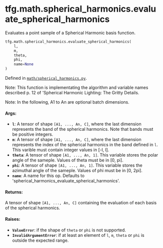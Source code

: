 <div itemscope itemtype="http://developers.google.com/ReferenceObject">
<meta itemprop="name" content="tfg.math.spherical_harmonics.evaluate_spherical_harmonics" />
<meta itemprop="path" content="Stable" />
</div>

# tfg.math.spherical_harmonics.evaluate_spherical_harmonics

Evaluates a point sample of a Spherical Harmonic basis function.

``` python
tfg.math.spherical_harmonics.evaluate_spherical_harmonics(
    l,
    m,
    theta,
    phi,
    name=None
)
```



Defined in [`math/spherical_harmonics.py`](https://github.com/tensorflow/graphics/blob/master/tensorflow_graphics/math/spherical_harmonics.py).

<!-- Placeholder for "Used in" -->

Note:
  This function is implementating the algorithm and variable names described
  p. 12 of 'Spherical Harmonic Lighting: The Gritty Details.

Note:
  In the following, A1 to An are optional batch dimensions.

#### Args:

* <b>`l`</b>: A tensor of shape `[A1, ..., An, C]`, where the last dimension represents
    the band of the spherical harmonics. Note that bands must be positive
    integers.
* <b>`m`</b>: A tensor of shape `[A1, ..., An, C]`, where the last dimension represents
    the index of the spherical harmonics in the band defined in `l`. This
    varible must contain integer values in [-l, l].
* <b>`theta`</b>: A tensor of shape `[A1, ..., An, 1]`. This variable stores the polar
    angle of the sameple. Values of theta must be in [0, pi].
* <b>`phi`</b>: A tensor of shape `[A1, ..., An, 1]`. This variable stores the
    azimuthal angle of the sameple. Values of phi must be in [0, 2pi].
* <b>`name`</b>: A name for this op. Defaults to
    'spherical_harmonics_evaluate_spherical_harmonics'.


#### Returns:

A tensor of shape `[A1, ..., An, C]` containing the evaluation of each basis
of the spherical harmonics.


#### Raises:

* <b>`ValueError`</b>: if the shape of `theta` or `phi` is not supported.
* <b>`InvalidArgumentError`</b>: if at least an element of `l`, `m`, `theta` or `phi`
  is outside the expected range.